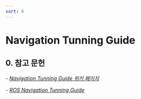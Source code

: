 ```yaml
---
sort: 6
---
```


# Navigation Tunning Guide

## 0. 참고 문헌

*- [Navigation Tunning Guide 위키 페이지](http://wiki.ros.org/navigation/Tutorials/Navigation%20Tuning%20Guide)*

*- [ROS Navigation Tunning Guide](https://kaiyuzheng.me/documents/navguide.pdf)*


